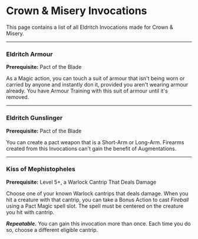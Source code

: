 # Crown & Misery Invocations

This page contains a list of all Eldritch Invocations made for Crown & Misery.

---

### Eldritch Armour

**Prerequisite:** Pact of the Blade

As a Magic action, you can touch a suit of armour that isn't being worn or carried by anyone and instantly don it, provided you aren't wearing armour already. You have Armour Training with this suit of armour until it's removed.

---

### Eldritch Gunslinger

**Prerequisite:** Pact of the Blade

You can create a pact weapon that is a Short-Arm or Long-Arm. Firearms created from this Invocations can't gain the benefit of Augmentations.

---

### Kiss of Mephistopheles

**Prerequisite:** Level 5+, a Warlock Cantrip That Deals Damage

Choose one of your known Warlock cantrips that deals damage. When you hit a creature with that cantrip, you can take a Bonus Action to cast *Fireball* using a Pact Magic spell slot. The spell must be centered on the creature you hit with cantrip.

***Repeatable.*** You can gain this invocation more than once. Each time you do so, choose a different eligible cantrip.

